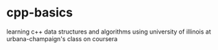 # cpp-basics

learning c++ data structures and algorithms using university of illinois at urbana-champaign's class on coursera
